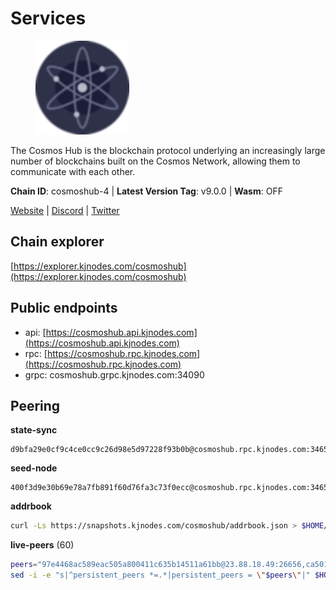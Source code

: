 # Services

<figure><img src="https://raw.githubusercontent.com/kj89/cosmos-images/main/logos/cosmoshub.png" width="150" alt=""><figcaption></figcaption></figure>

The Cosmos Hub is the blockchain protocol underlying an  increasingly large number of blockchains built on the  Cosmos Network, allowing them to communicate with each other.

**Chain ID**: cosmoshub-4 | **Latest Version Tag**: v9.0.0 | **Wasm**: OFF

[Website](https://hub.cosmos.network) | [Discord](https://discord.gg/cosmosnetwork) | [Twitter](https://twitter.com/cosmoshub)




## Chain explorer
[https://explorer.kjnodes.com/cosmoshub](https://explorer.kjnodes.com/cosmoshub)

## Public endpoints

* api: [https://cosmoshub.api.kjnodes.com](https://cosmoshub.api.kjnodes.com)
* rpc: [https://cosmoshub.rpc.kjnodes.com](https://cosmoshub.rpc.kjnodes.com)
* grpc: cosmoshub.grpc.kjnodes.com:34090

## Peering

**state-sync**

```text
d9bfa29e0cf9c4ce0cc9c26d98e5d97228f93b0b@cosmoshub.rpc.kjnodes.com:34656
```

**seed-node**

```text
400f3d9e30b69e78a7fb891f60d76fa3c73f0ecc@cosmoshub.rpc.kjnodes.com:34659
```

**addrbook**
```bash
curl -Ls https://snapshots.kjnodes.com/cosmoshub/addrbook.json > $HOME/.gaia/config/addrbook.json
```

**live-peers** (60)
```bash
peers="97e4468ac589eac505a800411c635b14511a61bb@23.88.18.49:26656,ca5011c44fd74d95e7fca487c69e301df195750c@65.108.122.246:26726,eafee411e6d5840d1c59aacb696893ab82b7fb38@35.194.41.158:26656,213857e741833d17275ea559bb2d0342398cec99@35.245.206.45:26656,23b41a56d88db35033d86fd1967b64b85032a8bf@188.214.129.148:26656,a94dff85ed430f0475f41fe306c82b7eb7f6e858@51.91.153.78:31649,ea1779f3c46730e98727fbc0499ba45b31a40ce0@95.216.16.205:14956,32bdba6ced12cdf2e534566e6c3d66ee2f7ef494@84.244.95.229:26656,daa6d8314246ad65037a48ec2e2266eeea9d46f8@154.53.63.50:26656,b533749dfe0dc09eff1dfb2adf83108f9125ee1c@162.55.97.111:26656,3a94f1021e84bb54a640e5b1c1fe16827824e4f7@51.79.20.217:26656,b675427ff65686f4300e4c33caffc8dd207d9208@15.235.53.112:26656,e829d4764a5cecc44b3414777853b34407b36601@185.16.39.179:26656,af91ecf985f01119866d1e34b57a52bb3b3447de@3.65.228.19:26656,2441e90fcb341fcd5bebec15b54e346cdca64a9b@135.148.123.8:14956,e0ab6c5cc86959853f499236b8297344802ac5f4@5.161.139.201:26656,81062b9a8807a1229543b84bae2898c50a1b1dfc@52.211.169.132:26656,e48cbe82cc6193c28c08d8e1df6872052fa6e388@89.149.200.138:26656,11de8a73123ce854241cfa9687921c544b83d5d9@141.94.100.228:26656,0eeb20e044d632b279e67f2fe91f50e4fceab1fd@159.223.223.84:26656,37dfe1ec33e9f88f378a61a32462d57d2baa5e74@65.108.99.140:26656,7817807a6e14d9986273050f672a9f96222686e2@137.184.9.18:31641,5b143d463427d9ad0b621f97c0b8933643e293da@35.212.90.144:26656,6f473f7156b9e0a460f5ab9d5b8bba2412058974@93.159.134.158:36656,44594a57ce538a21f8558bcb1c9ce560ad879e3e@15.235.114.84:26656,53b3651680ec3482d736808cbb3035940107f8ab@82.100.58.119:26656,fe21dd474640247888fc7c4dce82da8da08a8bfd@135.181.113.227:26656,1cf720d4359922a995aa9bb78a6968db08d5f961@35.207.125.5:26656,6ecca845883e9273062ee515d2657080e6539d9e@65.109.32.148:26726,cf10a45ead9e76d45b06dee97ef779e65103c78e@3.128.185.235:26656,1cce99042f884d669e7287e3e362bff8e385c63e@46.4.79.183:26726,d9bfa29e0cf9c4ce0cc9c26d98e5d97228f93b0b@65.109.88.38:34656,b28086e256aed04f2ab586bb97c90acd20a4980e@141.94.98.115:19095,4e18c2a64f190a4bc3afb57e96b32c02ee08d355@95.216.98.181:26656,2e470eb2dfd65ffa34a9ae2d73646f82c6e594b7@65.108.10.36:26656,460967e46cc013e5e3eb365c1a8d271b0662549f@35.208.242.182:26656,b0ac7f1485eedfc063af251fe12d93a68a22131d@65.108.137.38:26656,1279eae188599463661c3e2b9ab492615a6d7079@65.108.235.32:2010,c124ce0b508e8b9ed1c5b6957f362225659b5343@169.155.44.11:26656,4ddba29a7dfa740a4edeb5c620c963f67f951e1d@5.9.72.212:2000,cf395b1ba2b8f9fe74fbd85b265b0e83c6a4771b@198.244.213.94:22256,71e43c44cf474a897bcdbd7310be412a39d8d42b@65.21.250.197:26656,7b15dce221b13ca353187b4f7219a94db6b71ad3@185.119.118.109:2000,4c46d32cbc4777c59a91a53fdadf8a3fa362036e@116.202.10.68:26656,d1e39378054215be020e22f0342e272f5224cf75@146.190.46.145:30196,6b3cd4f36112a1ef566974fb31e2998d2bc480b9@65.109.17.57:26656,eb644d5ede024ce6083c0f1ca038eb41b257b795@3.210.252.30:26656,e1b058e5cfa2b836ddaa496b10911da62dcf182e@138.201.8.248:26656,322efd4fdc72a189a2fc8b2b597927831df2bbed@128.0.51.9:26656,c0e99d6797507c8ba3e97afda4400c9e9d986495@148.251.132.176:26656,a16a15e65863136586899b56121079ed9a2b03d9@13.229.109.223:26656,7abab0475a506ed3b9ab2ad40948bfe53b797e13@128.199.128.15:26090,cf52e109b7015d5c21f50ab4331fb7062160ab6c@35.206.171.231:26656,9edd51012df3a09395a48eb68a84723d6308e08c@35.212.116.100:26656,137f98c8e22965e672744a3f8909c0f4c8cffc53@135.148.54.43:26656,6cedaa74a96505af9c7c8b23fd9eb29186452073@54.241.121.253:26656,4ebf074e8b4a24438bd0bd503b62b4728dfb8eae@35.212.101.35:26656,21324a8ab48c26d64a71cea42654e3554e1845f8@222.252.2.167:26656,e726816f42831689eab9378d5d577f1d06d25716@23.88.22.1:26656,61afb0f37c02031f285f6b27ead2a3e7a97cc28a@35.212.34.104:26656"
sed -i -e "s|^persistent_peers *=.*|persistent_peers = \"$peers\"|" $HOME/.gaia/config/config.toml
```
